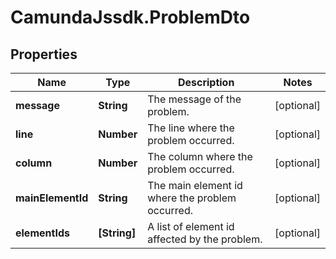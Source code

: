 # CamundaJssdk.ProblemDto

## Properties

Name | Type | Description | Notes
------------ | ------------- | ------------- | -------------
**message** | **String** | The message of the problem. | [optional] 
**line** | **Number** | The line where the problem occurred. | [optional] 
**column** | **Number** | The column where the problem occurred. | [optional] 
**mainElementId** | **String** | The main element id where the problem occurred. | [optional] 
**elementIds** | **[String]** | A list of element id affected by the problem. | [optional] 


